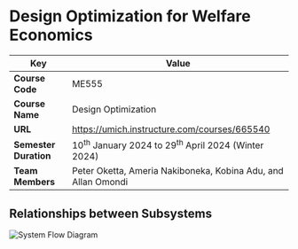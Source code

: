 #  Design Optimization for Welfare Economics

| Key                                                               | Value                                                                                                                                                                              |
|---------------|---------------------------------------------------------|
| **Course Code**                                                       | ME555                                                                                                                                                                            |
| **Course Name**                                                       | Design Optimization                                                                                                                                                           |
| **URL**                                                               | <https://umich.instructure.com/courses/665540>                                                                                                                         |
| **Semester Duration**                                                 | 10<sup>th</sup> January 2024 to 29<sup>th</sup> April 2024 (Winter 2024)                                                                                                                       |
| **Team Members**                                                          | Peter Oketta, Ameria Nakiboneka, Kobina Adu, and Allan Omondi                                                                                                                                                                       |

## Relationships between Subsystems
![System Flow Diagram](https://github.com/course-files/ME555-Design-Optimization-for-Welfare-Economics/assets/137632706/abb835a2-1a4c-49c5-a978-5ee558e3f0ab)
